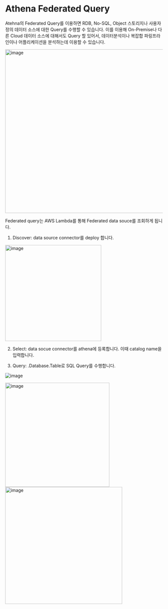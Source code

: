 # Athena Federated Query

Atehna의 Federated Query를 이용하면 RDB, No-SQL, Object 스토리지나 사용자 정의 데이터 소스에 대한 Query를 수행할 수 있습니다. 이를 이용해 On-Premise나 다른 Cloud 데이터 소스에 대해서도 Query 할 있어서, 데이터분석이나 복잡합 파링프라인이나 어플리케이션을 분석하는데 이용할 수 있습니다. 

<img width="523" alt="image" src="https://user-images.githubusercontent.com/52392004/184465331-c312859f-9f9d-4272-acdb-7d86955a123b.png">

Federated query는 AWS Lambda를 통해 Federated data souce를 조회하게 됩니다. 

1) Discover: data source connector를 deploy 합니다.

<img width="307" alt="image" src="https://user-images.githubusercontent.com/52392004/184465579-62e4503d-62ed-4b32-a87a-712424fd8ba5.png">


2) Select: data socue connector를 athena에 등록합니다. 이때 catalog name을 입력합니다.

3) Query: <CatalogName>.Database.Table로 SQL Query를 수행합니다. 

![image](https://user-images.githubusercontent.com/52392004/184465501-eeed9436-6e48-4e9e-a607-22d4a8d34cab.png)

  

  
<img width="333" alt="image" src="https://user-images.githubusercontent.com/52392004/184465584-7e2c6a24-9662-4a27-aed5-ff20bbc8e614.png">
  
<img width="374" alt="image" src="https://user-images.githubusercontent.com/52392004/184465589-c5013299-48a9-475b-a79d-74b6b049252e.png">

